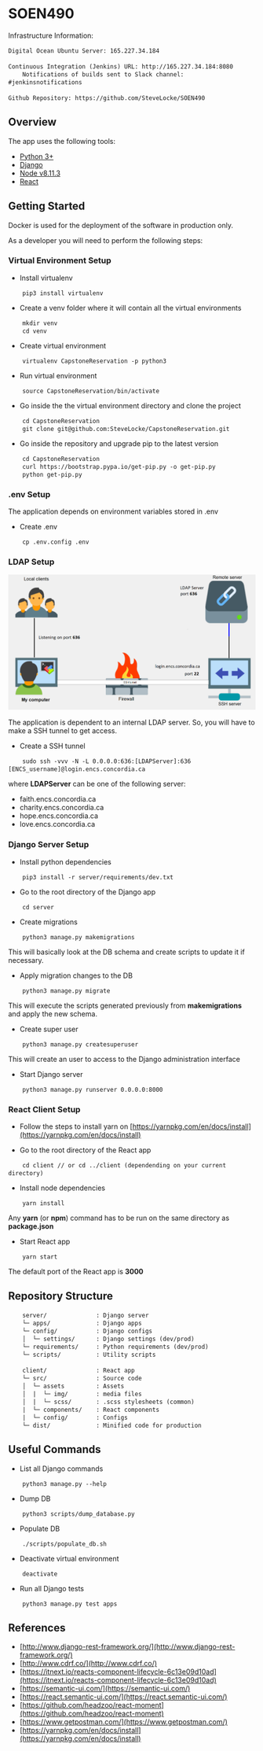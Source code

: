 # SOEN490

Infrastructure Information:

	Digital Ocean Ubuntu Server: 165.227.34.184

	Continuous Integration (Jenkins) URL: http://165.227.34.184:8080
		Notifications of builds sent to Slack channel: #jenkinsnotifications

	Github Repository: https://github.com/SteveLocke/SOEN490

## Overview

The app uses the following tools:
- [Python 3+](https://www.python.org/)
- [Django](https://www.djangoproject.com/)
- [Node v8.11.3](https://nodejs.org/en/)
- [React](https://reactjs.org/)

## Getting Started

Docker is used for the deployment of the software in production only.

As a developer you will need to perform the following steps:

### Virtual Environment Setup

- Install virtualenv
```
    pip3 install virtualenv
```

- Create a venv folder where it will contain all the virtual environments
```
    mkdir venv
    cd venv
```

- Create virtual environment
```
    virtualenv CapstoneReservation -p python3
```

- Run virtual environment
```
    source CapstoneReservation/bin/activate
```

- Go inside the the virtual environment directory and clone the project
```
    cd CapstoneReservation
    git clone git@github.com:SteveLocke/CapstoneReservation.git
```

- Go inside the repository and upgrade pip to the latest version
```
    cd CapstoneReservation
    curl https://bootstrap.pypa.io/get-pip.py -o get-pip.py
    python get-pip.py
```

### .env Setup

The application depends on environment variables stored in .env

- Create .env
```
    cp .env.config .env
```

### LDAP Setup

![Alt text](docs/ldap_tunnel.png)

The application is dependent to an internal LDAP server. So, you will have to make a SSH tunnel to get access.

- Create a SSH tunnel
```
    sudo ssh -vvv -N -L 0.0.0.0:636:[LDAPServer]:636 [ENCS_username]@login.encs.concordia.ca
```

where **LDAPServer** can be one of the following server:

- faith.encs.concordia.ca
- charity.encs.concordia.ca
- hope.encs.concordia.ca
- love.encs.concordia.ca


### Django Server Setup

- Install python dependencies
```
    pip3 install -r server/requirements/dev.txt
```

- Go to the root directory of the Django app
```
    cd server
```

-  Create migrations
```
    python3 manage.py makemigrations
```
This will basically look at the DB schema and create scripts to update it if necessary.

- Apply migration changes to the DB
```
    python3 manage.py migrate
```
This will execute the scripts generated previously from **makemigrations** and apply the new schema.

- Create super user
```
    python3 manage.py createsuperuser
```
This will create an user to access to the Django administration interface

- Start Django server
```
    python3 manage.py runserver 0.0.0.0:8000
```

### React Client Setup

- Follow the steps to install yarn on [https://yarnpkg.com/en/docs/install](https://yarnpkg.com/en/docs/install)

- Go to the root directory of the React app
```
    cd client // or cd ../client (dependending on your current directory)
```

- Install node dependencies
```
    yarn install
```
Any **yarn** (or **npm**) command has to be run on the same directory as **package.json**

- Start React app
```
    yarn start
```
The default port of the React app is **3000**

## Repository Structure

```
    server/              : Django server
    └─ apps/             : Django apps
    └─ config/           : Django configs
    │  └─ settings/      : Django settings (dev/prod)
    └─ requirements/     : Python requirements (dev/prod)
    └─ scripts/          : Utility scripts

    client/              : React app
    └─ src/              : Source code
    │  └─ assets         : Assets
    │  |  └─ img/        : media files
    │  |  └─ scss/       : .scss stylesheets (common)
    |  └─ components/    : React components
    |  └─ config/        : Configs
    └─ dist/             : Minified code for production
```

## Useful Commands

- List all Django commands
```
    python3 manage.py --help
```

- Dump DB
```
    python3 scripts/dump_database.py
```

- Populate DB
```
    ./scripts/populate_db.sh
```

- Deactivate virtual environment
```
    deactivate
```

- Run all Django tests
```
    python3 manage.py test apps
```

## References

- [http://www.django-rest-framework.org/](http://www.django-rest-framework.org/)
- [http://www.cdrf.co/](http://www.cdrf.co/)
- [https://itnext.io/reacts-component-lifecycle-6c13e09d10ad](https://itnext.io/reacts-component-lifecycle-6c13e09d10ad)
- [https://semantic-ui.com/](https://semantic-ui.com/)
- [https://react.semantic-ui.com/](https://react.semantic-ui.com/)
- [https://github.com/headzoo/react-moment](https://github.com/headzoo/react-moment)
- [https://www.getpostman.com/](https://www.getpostman.com/)
- [https://yarnpkg.com/en/docs/install](https://yarnpkg.com/en/docs/install)

